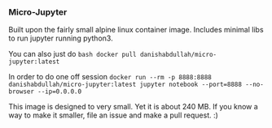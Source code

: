 ### Micro-Jupyter

Built upon the fairly small alpine linux container image. Includes minimal libs to run jupyter running python3.

You can also just do ```bash docker pull danishabdullah/micro-jupyter:latest```

In order to do one off session
```docker run --rm -p 8888:8888 danishabdullah/micro-jupyter:latest jupyter notebook --port=8888 --no-browser --ip=0.0.0.0```

This image is designed to very small. Yet it is about 240 MB. If you know a way to make it smaller, file an issue and make a pull request. :)

